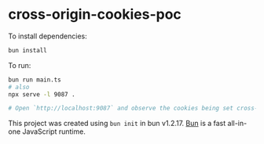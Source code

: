 # cross-origin-cookies-poc

To install dependencies:

```bash
bun install
```

To run:

```bash
bun run main.ts
# also
npx serve -l 9087 .

# Open `http://localhost:9087` and observe the cookies being set cross-origin and logged in the Bun console from `localhost:3000`.
```

This project was created using `bun init` in bun v1.2.17. [Bun](https://bun.sh) is a fast all-in-one JavaScript runtime.
